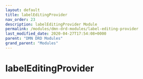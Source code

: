 ```yaml
---
layout: default
title: labelEditingProvider 
nav_order: 23
description: labelEditingProvider Module
permalink: /modules/dmn-drd-modules/label-editing-provider
last_modified_date: 2020-04-27T17:54:08+0000
parent: "DMN DRD Modules"
grand_parent: "Modules"
---
```


# labelEditingProvider